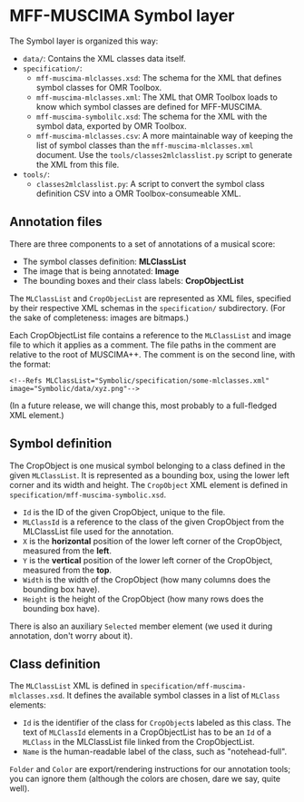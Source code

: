 MFF-MUSCIMA Symbol layer
========================

The Symbol layer is organized this way:

* ``data/``: Contains the XML classes data itself.
* ``specification/``:
    * ``mff-muscima-mlclasses.xsd``: The schema for the XML that defines
      symbol classes for OMR Toolbox.
    * ``mff-muscima-mlclasses.xml``: The XML that OMR Toolbox loads to know which
      symbol classes are defined for MFF-MUSCIMA.
    * ``mff-muscima-symbolilc.xsd``: The schema for the XML with the symbol data,
      exported by OMR Toolbox.
    * ``mff-muscima-mlclasses.csv``: A more maintainable way of keeping the list
      of symbol classes than the ``mff-muscima-mlclasses.xml`` document. Use the
      ``tools/classes2mlclasslist.py`` script to generate the XML from this file.
* ``tools/``:
    * ``classes2mlclasslist.py``: A script to convert the symbol class definition CSV
      into a OMR Toolbox-consumeable XML.



Annotation files
--------------------

There are three components to a set of annotations of a musical score:

* The symbol classes definition: **MLClassList**
* The image that is being annotated: **Image**
* The bounding boxes and their class labels: **CropObjectList**

The `MLClassList` and `CropObjecList` are represented as XML files,
specified by their respective XML schemas in the `specification/` subdirectory.
(For the sake of completeness: images are bitmaps.)

Each CropObjectList file contains a reference to the `MLClassList` and image
file to which it applies as a comment. The file paths in the comment are
relative to the root of MUSCIMA++. The comment is on the second line, with
the format:

`<!--Refs MLClassList="Symbolic/specification/some-mlclasses.xml" image="Symbolic/data/xyz.png"-->`

(In a future release, we will change this, most probably to a full-fledged XML element.)



Symbol definition
-----------------------

The CropObject is one musical symbol belonging to a class defined in the given
`MLClassList`. It is represented as a bounding box, using the lower left corner
and its width and height. The `CropObject` XML element is defined
in `specification/mff-muscima-symbolic.xsd`.

* `Id` is the ID of the given CropObject, unique to the file.
* `MLClassId` is a reference to the class of the given CropObject from the MLClassList file
  used for the annotation.
* `X` is the **horizontal** position of the lower left corner of the CropObject,
  measured from the **left**.
* `Y` is the **vertical** position of the lower left corner of the CropObject,
  measured from the **top**.
* `Width` is the width of the CropObject (how many columns does the bounding box have).
* `Height` is the height of the CropObject (how many rows does the bounding box have).

There is also an auxiliary `Selected` member element (we used it during annotation,
don't worry about it).



Class definition
-----------------------

The `MLClassList` XML is defined in `specification/mff-muscima-mlclasses.xsd`.
It defines the available symbol classes in a list of `MLClass` elements:

* `Id` is the identifier of the class for `CropObject`s labeled as this class.
  The text of `MLClassId` elements in a CropObjectList has to be an `Id` of
  a `MLClass` in the MLClassList file linked from the CropObjectList.
* `Name` is the human-readable label of the class, such as "notehead-full".

`Folder` and `Color` are export/rendering instructions for our annotation
tools; you can ignore them (although the colors are chosen, dare we say,
quite well).
